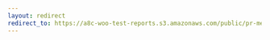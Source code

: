 ```yaml
---
layout: redirect
redirect_to: https://a8c-woo-test-reports.s3.amazonaws.com/public/pr-merge/40964/e2e/index.html
---
```

